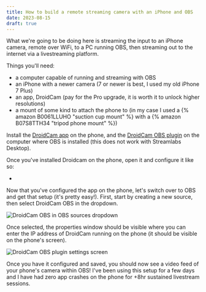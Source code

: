 ```yaml
---
title: How to build a remote streaming camera with an iPhone and OBS
date: 2023-08-15
draft: true
---
```


What we're going to be doing here is streaming the input to an iPhone camera, remote over WiFi, to a PC running OBS, then streaming out to the internet via a livestreaming platform.

Things you'll need:

- a computer capable of running and streaming with OBS
- an iPhone with a newer camera (7 or newer is best, I used my old iPhone 7 Plus)
- an app, DroidCam (pay for the Pro upgrade, it is worth it to unlock higher resolutions)
- a mount of some kind to attach the phone to (in my case I used a {% amazon B0061LLUHO "suction cup mount" %} with a {% amazon B07S8TTH34 "tripod phone mount" %})

Install the [DroidCam app](https://apps.apple.com/us/app/droidcam-wireless-webcam/id1510258102) on the phone, and the [DroidCam OBS plugin](https://www.dev47apps.com/obs/) on the computer where OBS is installed (this does not work with Streamlabs Desktop).

Once you've installed Droidcam on the phone, open it and configure it like so:

-

Now that you've configured the app on the phone, let's switch over to OBS and get that setup (it's pretty easy!). First, start by creating a new source, then select DroidCam OBS in the dropdown.

![DroidCam OBS in OBS sources dropdown](https://files.dev47apps.net/img/droidcam_obs_plugin_list.png)

Once selected, the properties window should be visible where you can enter the IP address of DroidCam running on the phone (it should be visible on the phone's screen).

![DroidCam OBS plugin settings screen](https://files.dev47apps.net/img/droidcam_obs_props.png)

Once you have it configured and saved, you should now see a video feed of your phone's camera within OBS! I've been using this setup for a few days and I have had zero app crashes on the phone for +8hr sustained livestream sessions.
